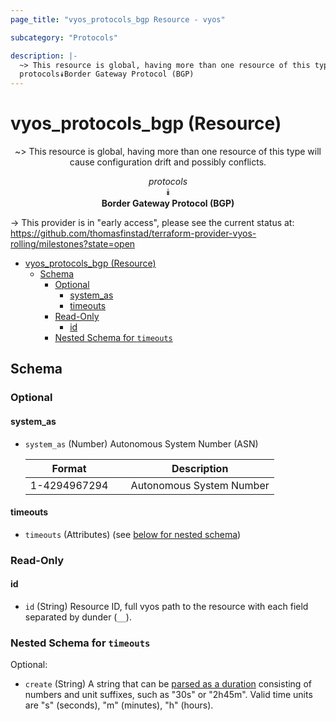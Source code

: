 ```yaml
---
page_title: "vyos_protocols_bgp Resource - vyos"

subcategory: "Protocols"

description: |-
  ~> This resource is global, having more than one resource of this type will cause configuration drift and possibly conflicts.
  protocols⯯Border Gateway Protocol (BGP)
---
```


# vyos_protocols_bgp (Resource)
<center>

~> This resource is global, having more than one resource of this type will cause configuration drift and possibly conflicts.

*protocols*  
⯯  
**Border Gateway Protocol (BGP)**


</center>

-> This provider is in "early access", please see the current status at: https://github.com/thomasfinstad/terraform-provider-vyos-rolling/milestones?state=open

<!--TOC-->

- [vyos_protocols_bgp (Resource)](#vyos_protocols_bgp-resource)
  - [Schema](#schema)
    - [Optional](#optional)
      - [system_as](#system_as)
      - [timeouts](#timeouts)
    - [Read-Only](#read-only)
      - [id](#id)
    - [Nested Schema for `timeouts`](#nested-schema-for-timeouts)

<!--TOC-->

<!-- schema generated by tfplugindocs -->
## Schema

### Optional

#### system_as
- `system_as` (Number) Autonomous System Number (ASN)

    |  Format        &emsp;|  Description               |
    |----------------|----------------------------|
    |  1-4294967294  &emsp;|  Autonomous System Number  |
#### timeouts
- `timeouts` (Attributes) (see [below for nested schema](#nestedatt--timeouts))

### Read-Only

#### id
- `id` (String) Resource ID, full vyos path to the resource with each field separated by dunder (`__`).

<a id="nestedatt--timeouts"></a>
### Nested Schema for `timeouts`

Optional:

- `create` (String) A string that can be [parsed as a duration](https://pkg.go.dev/time#ParseDuration) consisting of numbers and unit suffixes, such as &#34;30s&#34; or &#34;2h45m&#34;. Valid time units are &#34;s&#34; (seconds), &#34;m&#34; (minutes), &#34;h&#34; (hours).
